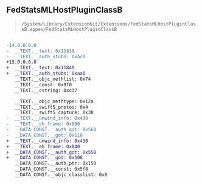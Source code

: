 ## FedStatsMLHostPluginClassB

> `/System/Library/ExtensionKit/Extensions/FedStatsMLHostPluginClassB.appex/FedStatsMLHostPluginClassB`

```diff

-14.0.0.0.0
-  __TEXT.__text: 0x11938
-  __TEXT.__auth_stubs: 0xac0
+15.0.0.0.0
+  __TEXT.__text: 0x11840
+  __TEXT.__auth_stubs: 0xaa0
   __TEXT.__objc_methlist: 0x74
   __TEXT.__const: 0x9f0
   __TEXT.__cstring: 0xc37

   __TEXT.__objc_methtype: 0x12a
   __TEXT.__swift5_protos: 0x4
   __TEXT.__swift5_capture: 0x38
-  __TEXT.__unwind_info: 0x438
-  __TEXT.__eh_frame: 0x890
-  __DATA_CONST.__auth_got: 0x560
-  __DATA_CONST.__got: 0x110
+  __TEXT.__unwind_info: 0x430
+  __TEXT.__eh_frame: 0x840
+  __DATA_CONST.__auth_got: 0x550
+  __DATA_CONST.__got: 0x108
   __DATA_CONST.__auth_ptr: 0x150
   __DATA_CONST.__const: 0x5f8
   __DATA_CONST.__objc_classlist: 0x8

```
